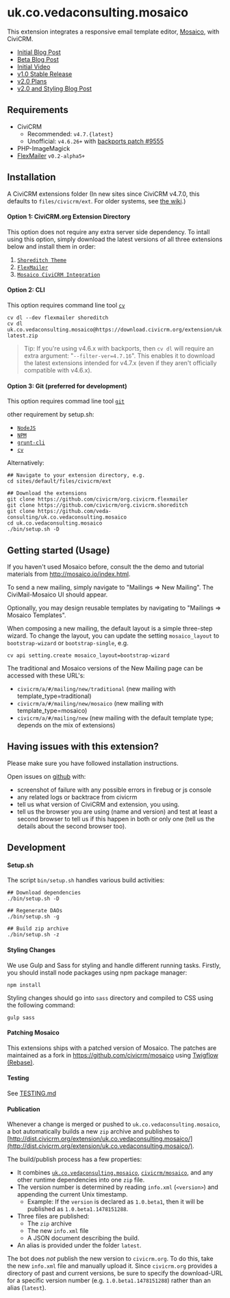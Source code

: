 # uk.co.vedaconsulting.mosaico

This extension integrates a responsive email template editor, [Mosaico](http://mosaico.io/), with CiviCRM.

 * [Initial Blog Post](https://civicrm.org/blogs/parvez/a-new-beginning-for-civimail)
 * [Beta Blog Post](https://civicrm.org/blog/deepaksrivastava/email-template-builder-civimosaico-is-now-beta)
 * [Initial Video](https://vimeo.com/156633077)
 * [v1.0 Stable Release](https://github.com/veda-consulting/uk.co.vedaconsulting.mosaico/releases/tag/1.0)
 * [v2.0 Plans](https://civicrm.org/blog/jamienovick/email-template-builder-mosaico-phase-2-plans)
 * [v2.0 and Styling Blog Post](https://civicrm.org/blog/jamienovick/extreme-makeovers-civicrm-style-introducing-the-shoreditch-theme-civicrms-new-user)

## Requirements

* CiviCRM
    * Recommended: `v4.7.{latest}`
    * Unofficial: `v4.6.26+` with [backports patch #9555](https://github.com/civicrm/civicrm-core/pull/9555)
* PHP-ImageMagick
* [FlexMailer](https://docs.civicrm.org/flexmailer/en/latest/) `v0.2-alpha5+`

## Installation
A CiviCRM extensions folder (In new sites since CiviCRM v4.7.0, this defaults to `files/civicrm/ext`. For older systems, see [the wiki](https://wiki.civicrm.org/confluence/display/CRMDOC/Extensions).)

#### Option 1: CiviCRM.org Extension Directory
This option does not require any extra server side dependency. To intall using this option, simply download the latest versions of all three extensions below and install them in order:

1. [`Shoreditch Theme`](https://civicrm.org/extensions/shoreditch)
2. [`FlexMailer`](https://civicrm.org/extensions/flexmailer)
3. [`Mosaico CiviCRM Integration`](https://civicrm.org/extensions/email-template-builder)


#### Option 2: CLI

This option requires command line tool [`cv`](https://github.com/civicrm/cv)

```
cv dl --dev flexmailer shoreditch
cv dl uk.co.vedaconsulting.mosaico@https://download.civicrm.org/extension/uk.co.vedaconsulting.mosaico/latest/uk.co.vedaconsulting.mosaico-latest.zip
```

> Tip: If you're using v4.6.x with backports, then `cv dl` will require an
> extra argument: "`--filter-ver=4.7.16`".  This enables it to download the
> latest extensions intended for v4.7.x (even if they aren't officially
> compatible with v4.6.x).

#### Option 3: Git (preferred for development)
This option requires commad line tool [`git`](https://git-scm.com/)

other requirement by setup.sh:

 * [`NodeJS`](https://nodejs.org/en)
 * [`NPM`](https://www.npmjs.com)
 * [`grunt-cli`](http://gruntjs.com/getting-started)
 * [`cv`](https://github.com/civicrm/cv)


Alternatively:

```
## Navigate to your extension directory, e.g.
cd sites/default/files/civicrm/ext

## Download the extensions
git clone https://github.com/civicrm/org.civicrm.flexmailer
git clone https://github.com/civicrm/org.civicrm.shoreditch
git clone https://github.com/veda-consulting/uk.co.vedaconsulting.mosaico
cd uk.co.vedaconsulting.mosaico
./bin/setup.sh -D
```

## Getting started (Usage)

If you haven't used Mosaico before, consult the the demo and tutorial materials from http://mosaico.io/index.html.

To send a new mailing, simply navigate to "Mailings => New Mailing". The CiviMail-Mosaico UI should appear.

Optionally, you may design reusable templates by navigating to "Mailings => Mosaico Templates".

When composing a new mailing, the default layout is a simple three-step wizard.  To
change the layout, you can update the setting `mosaico_layout` to
`bootstrap-wizard` or `bootstrap-single`, e.g.

```
cv api setting.create mosaico_layout=bootstrap-wizard
```
The traditional and Mosaico versions of the New Mailing page can be accessed with these URL's:
- `civicrm/a/#/mailing/new/traditional` (new mailing with template_type=traditional)
- `civicrm/a/#/mailing/new/mosaico` (new mailing with template_type=mosaico)
- `civicrm/a/#/mailing/new` (new mailing with the default template type; depends on the mix of extensions)

## Having issues with this extension?

Please make sure you have followed installation instructions.

Open issues on [github](https://github.com/veda-consulting/uk.co.vedaconsulting.mosaico/issues) with:
- screenshot of failure with any possible errors in firebug or js console
- any related logs or backtrace from civicrm
- tell us what version of CiviCRM and extension, you using.
- tell us the browser you are using (name and version) and test at least a second browser to tell us if this happen in both or only one (tell us the details about the second browser too).

## Development

#### Setup.sh

The script `bin/setup.sh` handles various build activities:

```
## Download dependencies
./bin/setup.sh -D

## Regenerate DAOs
./bin/setup.sh -g

## Build zip archive
./bin/setup.sh -z
```

#### Styling Changes

We use Gulp and Sass for styling and handle different running tasks. Firstly, you should install node packages using npm package manager:
```
npm install
```

Styling changes should go into `sass` directory and compiled to CSS using the following command:
```
gulp sass
```


#### Patching Mosaico

This extensions ships with a patched version of Mosaico. The patches are maintained as a fork
in https://github.com/civicrm/mosaico using [Twigflow (Rebase)](https://gist.github.com/totten/39e932e5d10bc9e73e82790b2475eff2).

#### Testing

See [TESTING.md](TESTING.md)

#### Publication

Whenever a change is merged or pushed to `uk.co.vedaconsulting.mosaico`, a bot automatically builds a new `zip` archive
and publishes to [http://dist.civicrm.org/extension/uk.co.vedaconsulting.mosaico/](http://dist.civicrm.org/extension/uk.co.vedaconsulting.mosaico/).

The build/publish process has a few properties:
 * It combines [`uk.co.vedaconsulting.mosaico`](https://github.com/veda-consulting/uk.co.vedaconsulting.mosaico),
   [`civicrm/mosaico`](https://github.com/civicrm/mosaico), and any other runtime dependencies into one `zip` file.
 * The version number is determined by reading `info.xml` (`<version>`) and appending the current Unix timestamp.
   * Example: If the `version` is declared as `1.0.beta1`, then it will be published as `1.0.beta1.1478151288`.
 * Three files are published:
   * The `zip` archive
   * The new `info.xml` file
   * A JSON document describing the build.
 * An alias is provided under the folder `latest`.

The bot does *not* publish the new version to `civicrm.org`.  To do this, take the new `info.xml` file and manually
upload it.  Since `civicrm.org` provides a directory of past and current versions, be sure to specify the download-URL
for a specific version number (e.g.  `1.0.beta1.1478151288`) rather than an alias (`latest`).

